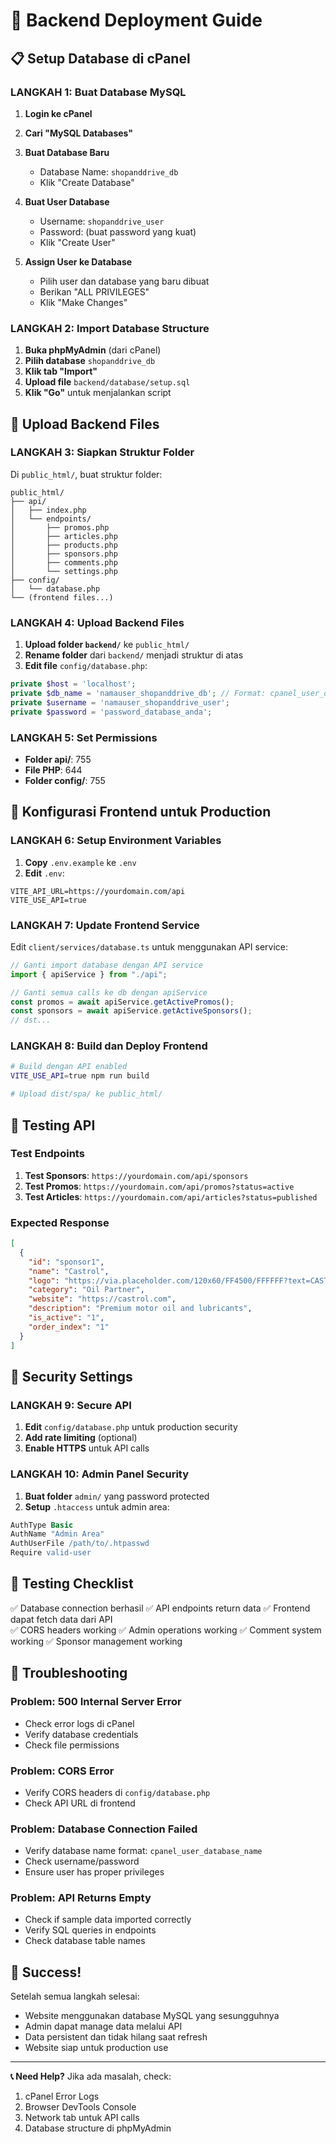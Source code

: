 # 🚀 Backend Deployment Guide

## 📋 **Setup Database di cPanel**

### **LANGKAH 1: Buat Database MySQL**

1. **Login ke cPanel**
2. **Cari "MySQL Databases"**
3. **Buat Database Baru**

   - Database Name: `shopanddrive_db`
   - Klik "Create Database"

4. **Buat User Database**

   - Username: `shopanddrive_user`
   - Password: (buat password yang kuat)
   - Klik "Create User"

5. **Assign User ke Database**
   - Pilih user dan database yang baru dibuat
   - Berikan "ALL PRIVILEGES"
   - Klik "Make Changes"

### **LANGKAH 2: Import Database Structure**

1. **Buka phpMyAdmin** (dari cPanel)
2. **Pilih database** `shopanddrive_db`
3. **Klik tab "Import"**
4. **Upload file** `backend/database/setup.sql`
5. **Klik "Go"** untuk menjalankan script

## 📁 **Upload Backend Files**

### **LANGKAH 3: Siapkan Struktur Folder**

Di `public_html/`, buat struktur folder:

```
public_html/
├── api/
│   ├── index.php
│   └── endpoints/
│       ├── promos.php
│       ├── articles.php
│       ├── products.php
│       ├── sponsors.php
│       ├── comments.php
│       └── settings.php
├── config/
│   └── database.php
└── (frontend files...)
```

### **LANGKAH 4: Upload Backend Files**

1. **Upload folder `backend/`** ke `public_html/`
2. **Rename folder** dari `backend/` menjadi struktur di atas
3. **Edit file** `config/database.php`:

```php
private $host = 'localhost';
private $db_name = 'namauser_shopanddrive_db'; // Format: cpanel_user_db_name
private $username = 'namauser_shopanddrive_user';
private $password = 'password_database_anda';
```

### **LANGKAH 5: Set Permissions**

- **Folder api/**: 755
- **File PHP**: 644
- **Folder config/**: 755

## 🔧 **Konfigurasi Frontend untuk Production**

### **LANGKAH 6: Setup Environment Variables**

1. **Copy** `.env.example` ke `.env`
2. **Edit** `.env`:

```env
VITE_API_URL=https://yourdomain.com/api
VITE_USE_API=true
```

### **LANGKAH 7: Update Frontend Service**

Edit `client/services/database.ts` untuk menggunakan API service:

```typescript
// Ganti import database dengan API service
import { apiService } from "./api";

// Ganti semua calls ke db dengan apiService
const promos = await apiService.getActivePromos();
const sponsors = await apiService.getActiveSponsors();
// dst...
```

### **LANGKAH 8: Build dan Deploy Frontend**

```bash
# Build dengan API enabled
VITE_USE_API=true npm run build

# Upload dist/spa/ ke public_html/
```

## 🧪 **Testing API**

### **Test Endpoints**

1. **Test Sponsors**: `https://yourdomain.com/api/sponsors`
2. **Test Promos**: `https://yourdomain.com/api/promos?status=active`
3. **Test Articles**: `https://yourdomain.com/api/articles?status=published`

### **Expected Response**

```json
[
  {
    "id": "sponsor1",
    "name": "Castrol",
    "logo": "https://via.placeholder.com/120x60/FF4500/FFFFFF?text=CASTROL",
    "category": "Oil Partner",
    "website": "https://castrol.com",
    "description": "Premium motor oil and lubricants",
    "is_active": "1",
    "order_index": "1"
  }
]
```

## 🔐 **Security Settings**

### **LANGKAH 9: Secure API**

1. **Edit** `config/database.php` untuk production security
2. **Add rate limiting** (optional)
3. **Enable HTTPS** untuk API calls

### **LANGKAH 10: Admin Panel Security**

1. **Buat folder** `admin/` yang password protected
2. **Setup** `.htaccess` untuk admin area:

```apache
AuthType Basic
AuthName "Admin Area"
AuthUserFile /path/to/.htpasswd
Require valid-user
```

## 🎯 **Testing Checklist**

✅ Database connection berhasil
✅ API endpoints return data
✅ Frontend dapat fetch data dari API  
✅ CORS headers working
✅ Admin operations working
✅ Comment system working
✅ Sponsor management working

## 🚨 **Troubleshooting**

### **Problem: 500 Internal Server Error**

- Check error logs di cPanel
- Verify database credentials
- Check file permissions

### **Problem: CORS Error**

- Verify CORS headers di `config/database.php`
- Check API URL di frontend

### **Problem: Database Connection Failed**

- Verify database name format: `cpanel_user_database_name`
- Check username/password
- Ensure user has proper privileges

### **Problem: API Returns Empty**

- Check if sample data imported correctly
- Verify SQL queries in endpoints
- Check database table names

## 🎉 **Success!**

Setelah semua langkah selesai:

- Website menggunakan database MySQL yang sesungguhnya
- Admin dapat manage data melalui API
- Data persistent dan tidak hilang saat refresh
- Website siap untuk production use

---

**📞 Need Help?**
Jika ada masalah, check:

1. cPanel Error Logs
2. Browser DevTools Console
3. Network tab untuk API calls
4. Database structure di phpMyAdmin
